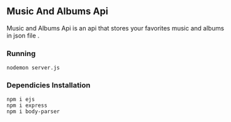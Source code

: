 ## Music And Albums Api

Music and Albums Api is an api that stores your favorites music and albums in json file .

### Running

```
nodemon server.js
```
### Dependicies Installation 

```
npm i ejs
npm i express
npm i body-parser

```
